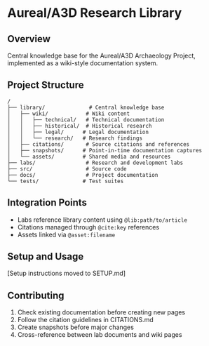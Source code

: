 # Aureal/A3D Research Library

## Overview
Central knowledge base for the Aureal/A3D Archaeology Project, implemented as a wiki-style documentation system.

## Project Structure
```
/
├── library/              # Central knowledge base
│   ├── wiki/            # Wiki content
│   │   ├── technical/   # Technical documentation
│   │   ├── historical/  # Historical research
│   │   ├── legal/      # Legal documentation
│   │   └── research/   # Research findings
│   ├── citations/       # Source citations and references
│   ├── snapshots/      # Point-in-time documentation captures
│   └── assets/         # Shared media and resources
├── labs/                # Research and development labs
├── src/                 # Source code
├── docs/                # Project documentation
└── tests/              # Test suites
```

## Integration Points
- Labs reference library content using `@lib:path/to/article`
- Citations managed through `@cite:key` references
- Assets linked via `@asset:filename`

## Setup and Usage
[Setup instructions moved to SETUP.md]

## Contributing
1. Check existing documentation before creating new pages
2. Follow the citation guidelines in CITATIONS.md
3. Create snapshots before major changes
4. Cross-reference between lab documents and wiki pages

